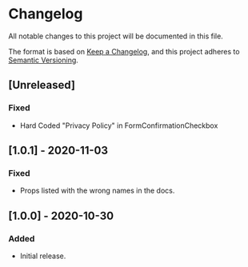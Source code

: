# Changelog

All notable changes to this project will be documented in this file.

The format is based on [Keep a Changelog](https://keepachangelog.com/en/1.0.0/),
and this project adheres to [Semantic Versioning](https://semver.org/spec/v2.0.0.html).

## [Unreleased]

### Fixed
- Hard Coded "Privacy Policy" in FormConfirmationCheckbox

## [1.0.1] - 2020-11-03
### Fixed
- Props listed with the wrong names in the docs.

## [1.0.0] - 2020-10-30
### Added
- Initial release.
